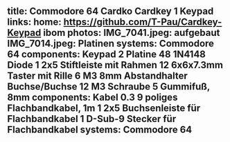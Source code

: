 title: Commodore 64 Cardko Cardkey 1 Keypad
links:
    home: https://github.com/T-Pau/Cardkey-Keypad
    ibom
photos:
    IMG_7041.jpeg: aufgebaut
    IMG_7014.jpeg: Platinen
systems:
    Commodore 64
components: Keypad
    2 Platine
    48 1N4148 Diode
    1 2x5 Stiftleiste mit Rahmen
    12 6x6x7.3mm Taster mit Rille
    6 M3 8mm Abstandhalter Buchse/Buchse
    12 M3 Schraube
    5 Gummifuß, 8mm
components: Kabel
    0.3 9 poliges Flachbandkabel, 1m
    1 2x5 Buchsenleiste für Flachbandkabel
    1 D-Sub-9 Stecker für Flachbandkabel
systems:
    Commodore 64
--- 
